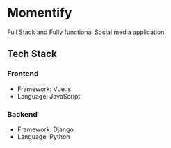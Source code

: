 # Momentify

Full Stack and Fully functional Social media application

## Tech Stack
### Frontend
- Framework: Vue.js
- Language: JavaScript
### Backend
- Framework: Django
- Language: Python
